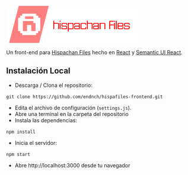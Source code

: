 ![Hispachan Files](src/img/md_banner.png)

Un front-end para [Hispachan Files](https://github.com/endnch/HispachanFiles) hecho en [React](https://es.reactjs.org/) y [Semantic UI React](https://react.semantic-ui.com/).

## Instalación Local

- Descarga / Clona el repositorio:
```
git clone https://github.com/endnch/hispafiles-frontend.git
```
- Edita el archivo de configuración (`settings.js`).
- Abre una terminal en la carpeta del repositorio
- Instala las dependencias:
```
npm install
```
- Inicia el servidor:
```
npm start
```
- Abre http://localhost:3000 desde tu navegador
